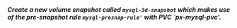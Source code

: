 </br>

##### Create a new volume snapshot called `mysql-3d-snapshot` which makes use of the pre-snapshot rule `mysql-presnap-rule'` with PVC `px-mysql-pvc'.



